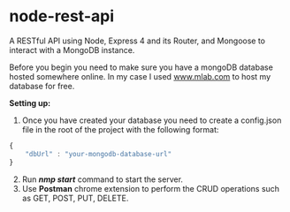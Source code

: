 # node-rest-api
A RESTful API using Node, Express 4 and its Router, and Mongoose to interact with a MongoDB instance. 

Before you begin you need to make sure you have a mongoDB database hosted somewhere online. In my case I used www.mlab.com to host my database for free.

**Setting up:**

1. Once you have created your database you need to create a config.json file in the root of the project with the following format:
```javascript
{
    "dbUrl" : "your-mongodb-database-url"
}
```
2. Run **_nmp start_** command to start the server.
3. Use **Postman** chrome extension to perform the CRUD operations such as GET, POST, PUT, DELETE.
